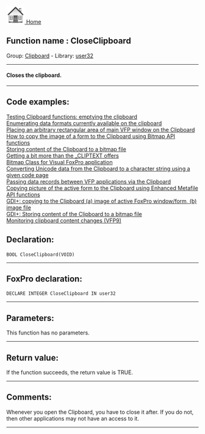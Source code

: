 [<img src="../../images/home.png"> Home ](https://github.com/VFPX/Win32API)  

## Function name : CloseClipboard
Group: [Clipboard](../../functions_group.md#Clipboard)  -  Library: [user32](../../libraries.md#user32)  
***  


#### Closes the clipboard.
***  


## Code examples:
[Testing Clipboard functions: emptying the clipboard](../../samples/sample_028.md)  
[Enumerating data formats currently available on the clipboard](../../samples/sample_032.md)  
[Placing an arbitrary rectangular area of main VFP window on the Clipboard](../../samples/sample_081.md)  
[How to copy the image of a form to the Clipboard using Bitmap API functions](../../samples/sample_091.md)  
[Storing content of the Clipboard to a bitmap file](../../samples/sample_189.md)  
[Getting a bit more than the _CLIPTEXT offers](../../samples/sample_278.md)  
[Bitmap Class for Visual FoxPro application](../../samples/sample_295.md)  
[Converting Unicode data from the Clipboard to a character string using a given code page](../../samples/sample_316.md)  
[Passing data records between VFP applications via the Clipboard](../../samples/sample_346.md)  
[Copying picture of the active form to the Clipboard using Enhanced Metafile API functions](../../samples/sample_404.md)  
[GDI+: copying to the Clipboard (a) image of active FoxPro window/form, (b) image file](../../samples/sample_457.md)  
[GDI+: Storing content of the Clipboard to a bitmap file](../../samples/sample_475.md)  
[Monitoring clipboard content changes (VFP9)](../../samples/sample_601.md)  

## Declaration:
```foxpro  
BOOL CloseClipboard(VOID)  
```  
***  


## FoxPro declaration:
```foxpro  
DECLARE INTEGER CloseClipboard IN user32  
```  
***  


## Parameters:
This function has no parameters.  
***  


## Return value:
If the function succeeds, the return value is TRUE.  
***  


## Comments:
Whenever you open the Clipboard, you have to close it after. If you do not, then other applications may not have an access to it.  
  
***  

